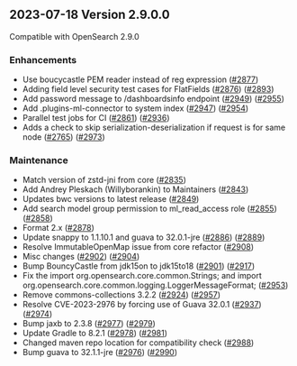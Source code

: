 ## 2023-07-18 Version 2.9.0.0

Compatible with OpenSearch 2.9.0

### Enhancements

* Use boucycastle PEM reader instead of reg expression ([#2877](https://github.com/opensearch-project/security/pull/2877))
* Adding field level security test cases for FlatFields ([#2876](https://github.com/opensearch-project/security/pull/2876)) ([#2893](https://github.com/opensearch-project/security/pull/2893))
* Add password message to /dashboardsinfo endpoint ([#2949](https://github.com/opensearch-project/security/pull/2949)) ([#2955](https://github.com/opensearch-project/security/pull/2955))
* Add .plugins-ml-connector to system index ([#2947](https://github.com/opensearch-project/security/pull/2947)) ([#2954](https://github.com/opensearch-project/security/pull/2954))
* Parallel test jobs for CI ([#2861](https://github.com/opensearch-project/security/pull/2861)) ([#2936](https://github.com/opensearch-project/security/pull/2936))
* Adds a check to skip serialization-deserialization if request is for same node ([#2765](https://github.com/opensearch-project/security/pull/2765)) ([#2973](https://github.com/opensearch-project/security/pull/2973))

### Maintenance

* Match version of zstd-jni from core ([#2835](https://github.com/opensearch-project/security/pull/2835))
* Add Andrey Pleskach (Willyborankin) to Maintainers ([#2843](https://github.com/opensearch-project/security/pull/2843))
* Updates bwc versions to latest release ([#2849](https://github.com/opensearch-project/security/pull/2849))
* Add search model group permission to ml_read_access role ([#2855](https://github.com/opensearch-project/security/pull/2855)) ([#2858](https://github.com/opensearch-project/security/pull/2858))
* Format 2.x ([#2878](https://github.com/opensearch-project/security/pull/2878))
* Update snappy to 1.1.10.1 and guava to 32.0.1-jre ([#2886](https://github.com/opensearch-project/security/pull/2886)) ([#2889](https://github.com/opensearch-project/security/pull/2889))
* Resolve ImmutableOpenMap issue from core refactor ([#2908](https://github.com/opensearch-project/security/pull/2908))
* Misc changes ([#2902](https://github.com/opensearch-project/security/pull/2902)) ([#2904](https://github.com/opensearch-project/security/pull/2904))
* Bump BouncyCastle from jdk15on to jdk15to18 ([#2901](https://github.com/opensearch-project/security/pull/2901)) ([#2917](https://github.com/opensearch-project/security/pull/2917))
* Fix the import org.opensearch.core.common.Strings; and import org.opensearch.core.common.logging.LoggerMessageFormat; ([#2953](https://github.com/opensearch-project/security/pull/2953))
* Remove commons-collections 3.2.2 ([#2924](https://github.com/opensearch-project/security/pull/2924)) ([#2957](https://github.com/opensearch-project/security/pull/2957))
* Resolve CVE-2023-2976 by forcing use of Guava 32.0.1 ([#2937](https://github.com/opensearch-project/security/pull/2937)) ([#2974](https://github.com/opensearch-project/security/pull/2974))
* Bump jaxb to 2.3.8 ([#2977](https://github.com/opensearch-project/security/pull/2977)) ([#2979](https://github.com/opensearch-project/security/pull/2979))
* Update Gradle to 8.2.1 ([#2978](https://github.com/opensearch-project/security/pull/2978)) ([#2981](https://github.com/opensearch-project/security/pull/2981))
* Changed maven repo location for compatibility check ([#2988](https://github.com/opensearch-project/security/pull/2988))
* Bump guava to 32.1.1-jre ([#2976](https://github.com/opensearch-project/security/pull/2976)) ([#2990](https://github.com/opensearch-project/security/pull/2990))
